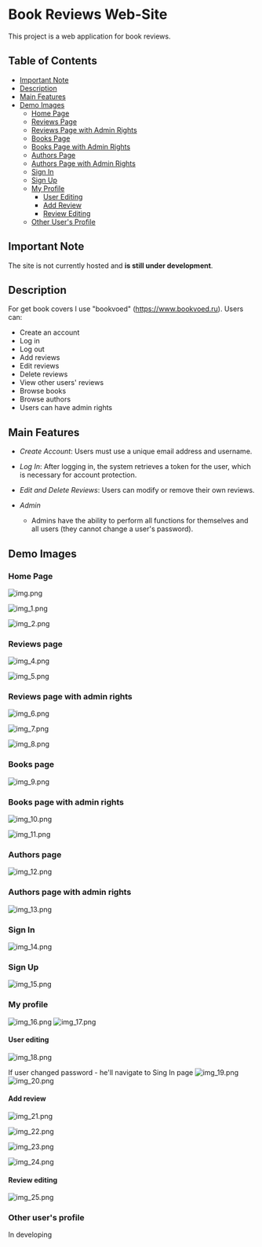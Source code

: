 # Book Reviews Web-Site

This project is a web application for book reviews.

## Table of Contents
- [Important Note](#important-note)
- [Description](#description)
- [Main Features](#main-features)
- [Demo Images](#demo-images)
  - [Home Page](#home-page)
  - [Reviews Page](#reviews-page)
  - [Reviews Page with Admin Rights](#reviews-page-with-admin-rights)
  - [Books Page](#books-page)
  - [Books Page with Admin Rights](#books-page-with-admin-rights)
  - [Authors Page](#authors-page)
  - [Authors Page with Admin Rights](#authors-page-with-admin-rights)
  - [Sign In](#sign-in)
  - [Sign Up](#sign-up)
  - [My Profile](#my-profile)
    - [User  Editing](#user-editing)
    - [Add Review](#add-review)
    - [Review Editing](#review-editing)
  - [Other User's Profile](#other-users-profile)

## Important Note
The site is not currently hosted and **is still under development**.

## Description
For get book covers I use "bookvoed" (https://www.bookvoed.ru). Users can:

- Create an account
- Log in
- Log out
- Add reviews
- Edit reviews
- Delete reviews
- View other users' reviews
- Browse books
- Browse authors
- Users can have admin rights

## Main Features
- *Create Account*: Users must use a unique email address and username.
- *Log In*: After logging in, the system retrieves a token for the user, which is necessary for account protection.
- *Edit and Delete Reviews*: Users can modify or remove their own reviews.

- *Admin*
  - Admins have the ability to perform all functions for themselves and all users (they cannot change a user's password).

## Demo Images

### Home Page

![img.png](git_imgs/img.png)

![img_1.png](git_imgs/img_1.png)

![img_2.png](git_imgs/img_2.png)

### Reviews page
![img_4.png](git_imgs/img_4.png)

![img_5.png](git_imgs/img_5.png)

### Reviews page with admin rights
![img_6.png](git_imgs/img_6.png)

![img_7.png](git_imgs/img_7.png)

![img_8.png](git_imgs/img_8.png)

### Books page
![img_9.png](git_imgs/img_9.png)

### Books page with admin rights
![img_10.png](git_imgs/img_10.png)

![img_11.png](git_imgs/img_11.png)

### Authors page
![img_12.png](git_imgs/img_12.png)

### Authors page with admin rights
![img_13.png](git_imgs/img_13.png)

### Sign In
![img_14.png](git_imgs/img_14.png)

### Sign Up
![img_15.png](git_imgs/img_15.png)

### My profile
![img_16.png](git_imgs/img_16.png)
![img_17.png](git_imgs/img_17.png)

#### User editing
![img_18.png](git_imgs/img_18.png)

If user changed password - he'll navigate to Sing In page
![img_19.png](git_imgs/img_19.png)
![img_20.png](git_imgs/img_20.png)

#### Add review
![img_21.png](git_imgs/img_21.png)

![img_22.png](git_imgs/img_22.png)

![img_23.png](git_imgs/img_23.png)

![img_24.png](git_imgs/img_24.png)

#### Review editing
![img_25.png](git_imgs/img_25.png)


### Other user's profile
In developing